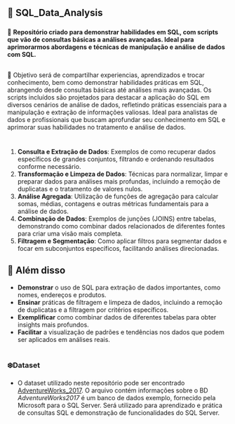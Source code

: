   ## :construction: SQL_Data_Analysis
###
:radio_button: **Repositório criado para demonstrar habilidades em SQL, com scripts que vão de consultas básicas a análises avançadas. Ideal para aprimorarmos abordagens e técnicas de manipulação e análise de dados com SQL.**
##
:construction_worker: Objetivo será de compartilhar experiencias, aprendizados e trocar conhecimento, bem como demonstrar habilidades práticas em SQL, abrangendo desde consultas básicas até análises mais avançadas. Os scripts incluídos são projetados para destacar a aplicação do SQL em diversos cenários de análise de dados, refletindo práticas essenciais para a manipulação e extração de informações valiosas. Ideal para analistas de dados e profissionais que buscam aprofundar seu conhecimento em SQL e aprimorar suas habilidades no tratamento e análise de dados.
#
1. **Consulta e Extração de Dados**: Exemplos de como recuperar dados específicos de grandes conjuntos, filtrando e ordenando resultados conforme necessário.
2. **Transformação e Limpeza de Dados**: Técnicas para normalizar, limpar e preparar dados para análises mais profundas, incluindo a remoção de duplicatas e o tratamento de valores nulos.
3. **Análise Agregada**: Utilização de funções de agregação para calcular somas, médias, contagens e outras métricas fundamentais para a análise de dados.
4. **Combinação de Dados**: Exemplos de junções (JOINS) entre tabelas, demonstrando como combinar dados relacionados de diferentes fontes para criar uma visão mais completa.
5. **Filtragem e Segmentação**: Como aplicar filtros para segmentar dados e focar em subconjuntos específicos, facilitando análises direcionadas.
 ##
## :checkered_flag: Além disso

- **Demonstrar** o uso de SQL para extração de dados importantes, como nomes, endereços e produtos.
- **Ensinar** práticas de filtragem e limpeza de dados, incluindo a remoção de duplicatas e a filtragem por critérios específicos.
- **Exemplificar** como combinar dados de diferentes tabelas para obter insights mais profundos.
- **Facilitar** a visualização de padrões e tendências nos dados que podem ser aplicados em análises reais.
  

            
 #
 ### :snowflake:Dataset
 - O dataset utilizado neste repositório pode ser encontrado [AdventureWorks_2017](https://learn.microsoft.com/pt-br/sql/samples/adventureworks-install-configure?view=sql-server-ver15&tabs=ssms). O arquivo contém informações sobre o BD *AdventureWorks2017* é um banco de dados exemplo, fornecido pela Microsoft para o SQL Server. Será utilizado para aprendizado e prática de consultas SQL e demonstração de funcionalidades do SQL Server.

